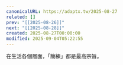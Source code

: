 ```yaml
---
canonicalURL: https://adaptx.tw/2025-08-27
related: []
prev: "[[2025-08-26]]"
next: "[[2025-08-28]]"
created: 2025-08-27T00:00:00
modified: 2025-09-04T05:22:55
---
```


在生活各個層面，「簡練」都是最高宗旨。
